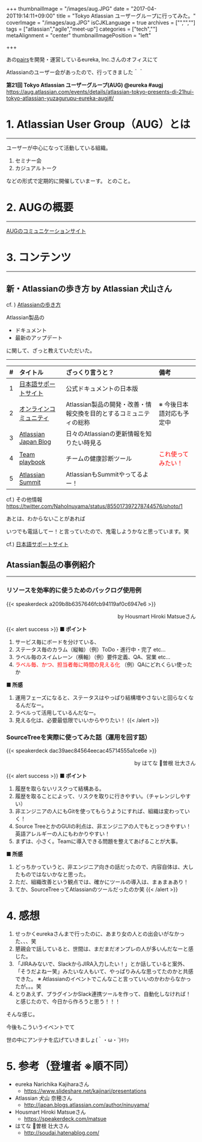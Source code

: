 +++
thumbnailImage = "/images/aug.JPG"
date = "2017-04-20T19:14:11+09:00"
title = "Tokyo Atlassian ユーザーグループに行ってみた。"
coverImage = "/images/aug.JPG"
isCJKLanguage = true
archives = ["","",""]
tags = ["atlassian","agile","meet-up"]
categories = ["tech",""]
metaAlignment = "center"
thumbnailImagePosition = "left"

+++

あの[pairs](https://www.pairs.lv/)を開発・運営しているeureka, Inc.さんのオフィスにて

Atlassianのユーザー会があったので、行ってきました＾＾

**第21回 Tokyo Atlassian ユーザーグループ(AUG) @eureka #augj**
https://aug.atlassian.com/events/details/atlassian-tokyo-presents-di-21hui-tokyo-atlassian-yuzagurupu-eureka-augj#/


# 1. Atlassian User Group（AUG）とは
----
ユーザーが中心になって活動している組織。

  1. セミナー会
  2. カジュアルトーク

などの形式で定期的に開催していまーす。
とのこと。


# 2. AUGの概要
----
[AUGのコミュニケーションサイト](https://aug.atlassian.com/)

# 3. コンテンツ
----

## 新・Atlassianの歩き方  by Atlassian 犬山さん
cf. ) [Atlassianの歩き方](http://qiita.com/kunny53/items/06759877d321c799df95)

Atlassian製品の

- ドキュメント
- 最新のアップデート

に関して、ざっと教えていただいた。

----

|#|タイトル|ざっくり言うと？|備考|
|:-----------:|:------------|:------------|:------------|
|1|[日本語サポートサイト](https://confluence.atlassian.com/jpns)|公式ドキュメントの日本版||
|2|[オンラインコミュニティ](https://community.atlassian.com/)|Atlassian製品の開発・改善・情報交換を目的とするコミュニティの総称|※ 今後日本語対応も予定中|
|3|[Atlassian Japan Blog](http://japan.blogs.atlassian.com/)|日々のAtlassianの更新情報を知りたい時見る||
|4|[Team playbook](https://ja.atlassian.com/team-playbook)|チームの健康診断ツール|<font color="Red">これ使ってみたい！</font>|
|5|[Atlassian Summit](https://www.atlassian.com/company/events/summit)|AtlassianもSummitやってるよー！||

cf.) その他情報  
https://twitter.com/NahoInuyama/status/855017397278744576/photo/1

  あとは、わからないことがあれば

  いつでも電話してー！と言っていたので、鬼電しようかなと思っています。笑

  cf.) [日本語サポートサイト](https://confluence.atlassian.com/jpns)

## Atassian製品の事例紹介
----

### リソースを効率的に使うためのバックログ使用例
  {{< speakerdeck a209b8b6357646fcb94119af0c6947e6 >}}
  <div style="text-align: right;">by Housmart Hiroki Matsueさん</div>

{{< alert success >}}
  **■ ポイント**

1. サービス毎にボードを分けている、
2. ステータス毎のカラム（縦軸）（例）ToDo・進行中・完了 etc...
3. ラベル毎のスイムレーン（横軸）（例）要件定義、QA、営業 etc...
4. <font color="Red">ラベル毎、かつ、担当者毎に時間の見える化</font>  （例）QAにどれくらい使ったか

  **■ 所感**

1. 運用フェーズになると、ステータスはやっぱり結構増やさないと回らなくなるんだなー。
2. ラベルって活用しているんだなー。
3. 見える化は、必要最低限でいいからやりたい！
{{< /alert >}}

### SourceTreeを実際に使ってみた話（運用を回す話）
  {{< speakerdeck dac39aec84564eecac45714555a1ce6e >}}
  <div style="text-align: right;">by はてな 曽根 壮大さん</div>

{{< alert success >}}
  **■ ポイント**

1. 履歴を取らないリスクって結構ある。
2. 履歴を取ることによって、リスクを取りに行きやすい。（チャレンジしやすい）
3. 非エンジニアの人にもGitを使ってもらうようにすれば、組織は変わっていく！
4. Source TreeとかのGUIの利点は、非エンジニアの人でもとっつきやすい！英語アレルギーの人にもわかりやすい！
5. まずは、小さく。Teamに導入できる問題を整えてあげることが大事。

  **■ 所感**

1. どっちかっていうと、非エンジニア向きの話だったので、内容自体は、大したものではないかなと思った。
2. ただ、組織改善という観点では、確かにツールの導入は、まぁまぁあり！
3. てか、SourceTreeってAtlassianのツールだったのか笑
{{< /alert >}}


# 4. 感想

1. せっかくeurekaさんまで行ったのに、あまり女の人との出会いがなかった、、、笑
2. 懇親会で話していると、世間は、まだまだオンプレの人が多いんだなーと感じた。
3. 「JIRAみないで、SlackからJIRA入力したい！」とか話していると案外、「そうだよねー笑」みたいな人もいて、やっぱりみんな思ってたのかと共感できた。
  ※ Atlassianのイベントでこんなこと言っていいのかわからなかったが。。。笑
4. とりあえず、プラグインかSlack連携ツールを作って、自動化しなければ！と感じたので、今日から作ろうと思う！！！

そんな感じ。

今後もこういうイベントでて

世の中にアンテナを広げていきましょ(｀・ω・´)ｷﾘｯ

# 5. 参考（登壇者 ※順不同）

- eureka Narichika Kajiharaさん
  - https://www.slideshare.net/kajinari/presentations
- Atlassian 犬山 奈穂さん
  - http://japan.blogs.atlassian.com/author/ninuyama/
- Housmart Hiroki Matsueさん
  - https://speakerdeck.com/matsue
- はてな 曽根 壮大さん
  - http://soudai.hatenablog.com/
